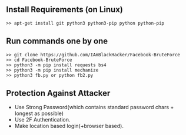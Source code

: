 ## Install Requirements (on Linux)
```
>> apt-get install git python3 python3-pip python python-pip
```

## Run commands one by one
```
>> git clone https://github.com/IAmBlackHacker/Facebook-BruteForce
>> cd Facebook-BruteForce
>> python3 -m pip install requests bs4
>> python3 -m pip install mechanize
>> python3 fb.py or python fb2.py
```

## Protection Against Attacker
* Use Strong Password(which contains standard password chars + longest as possible)
* Use 2F Authentication.
* Make location based login(+browser based).
